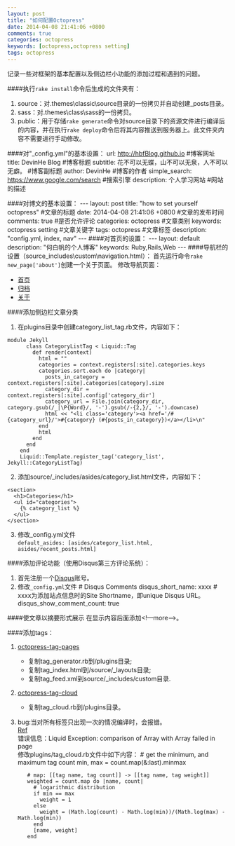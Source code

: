 ```yaml
---
layout: post
title: "如何配置Octopress"
date: 2014-04-08 21:41:06 +0800
comments: true
categories: octopress
keywords: [octopress,octopress setting]
tags: octopress
---
```

记录一些对框架的基本配置以及侧边栏小功能的添加过程和遇到的问题。
<!--more-->
####执行`rake install`命令后生成的文件夹有：
1. source：对.themes\classic\source目录的一份拷贝并自动创建_posts目录。
2. sass：对.themes\class\sass的一份拷贝。
3. public：用于存储`rake generate`命令对source目录下的资源文件进行编译后的内容，并在执行`rake deploy`命令后将其内容推送到服务器上。此文件夹内容不需要进行手动修改。

####对"_config.yml"的基本设置：
        url: http://hbfBlog.github.io     #博客网址
      title: DevinHe Blog           #博客标题
      subtitle: 花不可以无蝶，山不可以无泉，人不可以无癖。       #博客副标题
      author: DevinHe                       #博客的作者
      simple_search: https://www.google.com/search        #搜索引擎
      description: 个人学习网站                   #网站的描述

####对博文的基本设置：
    ---
    layout: post
    title: "how to set yourself octopress"      #文章的标题
    date: 2014-04-08 21:41:06 +0800     #文章的发布时间
    comments: true                #是否允许评论
    categories: octopress           #文章类别
    keywords: octopress setting         #文章关键字
    tags: octopress               #文章标签
    description: "config.yml, index, nav"
    ---
####对首页的设置：
    ---
    layout: default
    description: "何白帆的个人博客" 
    keywords: Ruby,Rails,Web
    ---
####导航栏的设置（source\_includes\custom\navigation.html）：
  首先运行命令`rake new_page['about']`创建一个关于页面。 
  修改导航页面：
    <ul class="main-navigation"> 
      <li><a href="{{ root_url }}/">首页</a></li> 
      <li><a href="{{ root_url }}/blog/archives">归档</a></li> 
      <li><a href="{{ root_url }}/about">关于</a></li> 
    </ul>
####添加侧边栏文章分类
1. 在plugins目录中创建category_list_tag.rb文件，内容如下：
```
module Jekyll   
      class CategoryListTag < Liquid::Tag   
        def render(context)   
          html = ""   
          categories = context.registers[:site].categories.keys   
          categories.sort.each do |category|   
            posts_in_category = context.registers[:site].categories[category].size   
            category_dir = context.registers[:site].config['category_dir']   
            category_url = File.join(category_dir, category.gsub(/_|\P{Word}/, '-').gsub(/-{2,}/, '-').downcase)   
            html << "<li class='category'><a href='/#{category_url}/'>#{category} (#{posts_in_category})</a></li>\n"   
          end   
          html   
        end   
      end   
    end  
    Liquid::Template.register_tag('category_list', Jekyll::CategoryListTag)  
``` 
2. 添加source/_includes/asides/category_list.html文件，内容如下：
```
<section> 
  <h1>Categories</h1> 
  <ul id="categories"> 
    {% category_list %} 
  </ul> 
</section>
```
3. 修改_config.yml文件  
`default_asides: [asides/category_list.html, asides/recent_posts.html]`

####添加评论功能（使用Disqus第三方评论系统）：
1. 首先注册一个[Disqus](http://www.disqus.com/)账号。
2. 修改`_config.yml`文件
        # Disqus Comments 
        disqus_short_name: xxxx   # xxxx为添加站点信息时的Site Shortname，即unique Disqus URL。
        disqus_show_comment_count: true

####使文章以摘要形式展示
    在显示内容后面添加<!—more—>。

####添加tags：  
1. [octopress-tag-pages](https://github.com/robbyedwards/octopress-tag-pages)  
    * 复制tag_generator.rb到/plugins目录;  
    * 复制tag_index.html到/source/_layouts目录;  
    * 复制tag_feed.xml到source/_includes/custom目录.  
2. [octopress-tag-cloud](https://github.com/robbyedwards/octopress-tag-cloud)
    * 复制tag_cloud.rb到/plugins目录。
3. bug:当对所有标签只出现一次的情况编译时，会报错。  
    [Ref](https://github.com/robbyedwards/octopress-tag-cloud/issues/1)  
    错误信息：Liquid Exception: comparison of Array with Array failed in page  
    修改plugins/tag_cloud.rb文件中如下内容：
          # get the minimum, and maximum tag count
          min, max = count.map(&:last).minmax
        
          # map: [[tag name, tag count]] -> [[tag name, tag weight]]
          weighted = count.map do |name, count|
            # logarithmic distribution
            if min == max
              weight = 1
            else
              weight = (Math.log(count) - Math.log(min))/(Math.log(max) - Math.log(min))
            end
            [name, weight]
          end 
